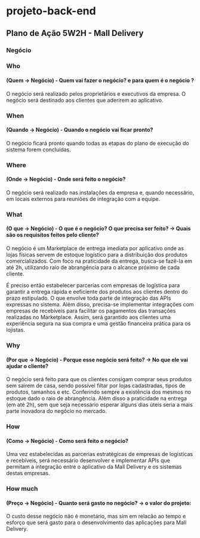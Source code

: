 # projeto-back-end
## Plano de Ação 5W2H - Mall Delivery
### Negócio

### Who

#### (Quem -> Negócio) - Quem vai fazer o negócio? e para quem é o negócio ?
O negócio será realizado pelos proprietários e executivos da empresa. O negócio será destinado aos clientes que aderirem ao aplicativo.

### When 

#### (Quando -> Negócio) - Quando o negócio vai ficar pronto?
O negócio ficará pronto quando todas as etapas do plano de execução do sistema forem concluídas.

### Where 
#### (Onde -> Negócio) - Onde será feito o negócio?
O negócio será realizado nas instalações da empresa e, quando necessário, em locais externos para reuniões de integração com a equipe.

### What 
#### (O que -> Negócio) - O que é o negócio? O que precisa ser feito? -> Quais são os requisitos feitos pelo cliente?
O negócio é um Marketplace de entrega imediata por aplicativo onde as lojas físicas servem de estoque logístico para a distribuição dos produtos comercializados. Com foco na praticidade da entrega, busca-se  fazê-la em até 2h, utilizando raio de abrangência para o alcance próximo de cada cliente.

É preciso então estabelecer parcerias com empresas de logística para garantir a entrega rápida e eeficiente dos produtos aos clientes dentro do prazo estipulado. O que envolve toda parte de integração das APIs expressas no sistema.
Além disso, precisa-se implementar integrações com empresas de recebíveis para facilitar os pagamentos das transações realizadas no Marketplace. Assim, será garantido aos clientes uma experiência segura na sua compra e uma gestão financeira prática para os lojistas.


### Why 
#### (Por que -> Negócio) - Porque esse negócio será feito? -> No que ele vai ajudar o cliente?
O negócio será feito para que os clientes consigam comprar seus produtos sem sairem de casa, sendo possível filtar por lojas cadastradas, tipos de produtos, tamanhos e etc. Conferindo sempre a existência dos mesmos no estoque dado o raio de abrangência.
Além disso a praticidade na entrega (em até 2h), sem que seja necessário esperar alguns dias úteis seria a mais parte inovadora do negócio no mercado.


### How 
#### (Como -> Negócio) - Como será feito o negócio?
Uma vez estabelecidas as parcerias estratégicas de empresas de logísticas e recebíveis, será necessário desenvolver e implementar APIs que permitam a integração entre o aplicativo da Mall Delivery e os sistemas destas empresas.

### How much 
#### (Preço -> Negócio) - Quanto será gasto no negócio? -> o valor do projeto: 
O custo desse negócio não é monetário, mas sim em relacão ao tempo e esforço que será gasto para o desenvolvimento das aplicações para Mall Delivery.

